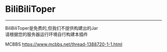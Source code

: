 # BiliBiliToper

---
BiliBiliToper是免费的,但我们不提供构建出的Jar  
请根据您的服务器运行环境自行构建本插件  

MCBBS https://www.mcbbs.net/thread-1388720-1-1.html
